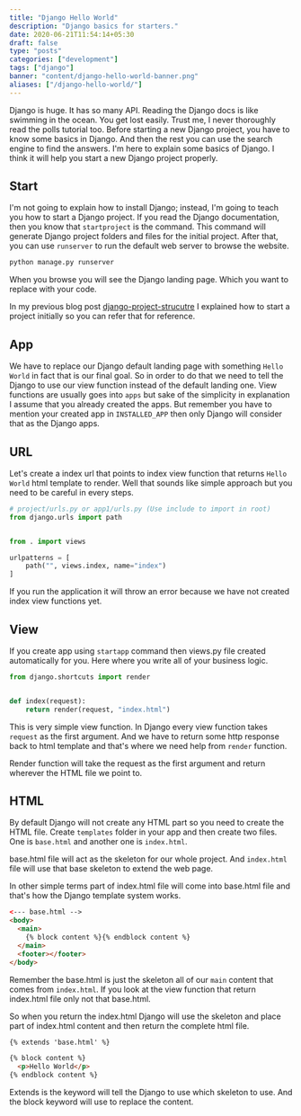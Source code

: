 ```yaml
---
title: "Django Hello World"
description: "Django basics for starters."
date: 2020-06-21T11:54:14+05:30
draft: false
type: "posts"
categories: ["development"]
tags: ["django"]
banner: "content/django-hello-world-banner.png"
aliases: ["/django-hello-world/"]
---
```


Django is huge. It has so many API. Reading the Django docs is like swimming in the ocean. You get lost easily. Trust me, I never thoroughly read the polls tutorial too. Before starting a new Django project, you have to know some basics in Django. And then the rest you can use the search engine to find the answers. I'm here to explain some basics of Django. I think it will help you start a new Django project properly.

## Start

I'm not going to explain how to install Django; instead, I'm going to teach you how to start a Django project. If you read the Django documentation, then you know that `startproject` is the command. This command will generate Django project folders and files for the initial project. After that, you can use `runserver` to run the default web server to browse the website.

```bash
python manage.py runserver
```

When you browse you will see the Django landing page. Which you want to replace with your code.

In my previous blog post [django-project-strucutre](/django-project-structure/) I explained how to start a project initially so you can refer that for reference.

## App

We have to replace our Django default landing page with something `Hello World` in fact that is our final goal. So in order to do that we need to tell the Django to use our view function instead of the default landing one. View functions are usually goes into `apps` but sake of the simplicity in explanation I assume that you already created the apps. But remember you have to mention your created app in `INSTALLED_APP` then only Django will consider that as the Django apps.

## URL

Let's create a index url that points to index view function that returns `Hello World` html template to render. Well that sounds like simple approach but you need to be careful in every steps.

```python
# project/urls.py or app1/urls.py (Use include to import in root)
from django.urls import path


from . import views

urlpatterns = [
    path("", views.index, name="index")
]
```

If you run the application it will throw an error because we have not created index view functions yet.

## View

If you create app using `startapp` command then views.py file created automatically for you. Here where you write all of your business logic.

```python
from django.shortcuts import render


def index(request):
    return render(request, "index.html")
```

This is very simple view function. In Django every view function takes `request` as the first argument. And we have to return some http response back to html template and that's where we need help from `render` function.

Render function will take the request as the first argument and return wherever the HTML file we point to.

## HTML

By default Django will not create any HTML part so you need to create the HTML file. Create `templates` folder in your app and then create two files. One is `base.html`  and another one is `index.html`.

base.html file will act as the skeleton for our whole project. And `index.html` file will use that base skeleton to extend the web page.

In other simple terms part of index.html file will come into base.html file and that's how the Django template system works.

```html
<--- base.html -->
<body>
  <main>
    {% block content %}{% endblock content %}
  </main>
  <footer></footer>
</body>
```

Remember the base.html is just the skeleton all of our `main` content that comes from `index.html`. If you look at the view function that return index.html file only not that base.html.

So when you return the index.html Django will use the skeleton and place part of index.html content and then return the complete html file.

```html
{% extends 'base.html' %}

{% block content %}
  <p>Hello World</p>
{% endblock content %}
```

Extends is the keyword will tell the Django to use which skeleton to use. And the block keyword will use to replace the content.

